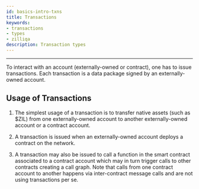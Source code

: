```yaml
---
id: basics-intro-txns
title: Transactions
keywords: 
- transactions 
- types
- zilliqa
description: Transaction types
---
```


---

To interact with an account (externally-owned or contract), one has to
issue transactions. Each transaction is a data package signed by an
externally-owned account. 

## Usage of Transactions

1. The simplest usage of a transaction is to transfer native assets (such as
   $ZIL) from one externally-owned account to another externally-owned account
    or a contract account.

2. A transaction is issued when an externally-owned account deploys a contract
   on the network. 

3. A transaction may also be issued to call a function in the smart contract
   associated to a contract account which may in turn trigger calls to other
    contracts creating a call graph. Note that calls from one contract account to another
    happens via inter-contract message calls and are not using transactions per se.
